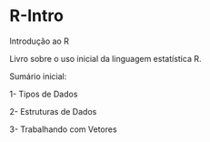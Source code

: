 # R-Intro
Introdução ao R

Livro sobre o uso inicial da linguagem estatística R.

Sumário inicial:

1- Tipos de Dados

2- Estruturas de Dados

3- Trabalhando com Vetores

